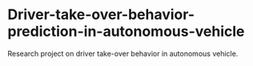 # Driver-take-over-behavior-prediction-in-autonomous-vehicle
Research project on driver take-over behavior in autonomous vehicle.

